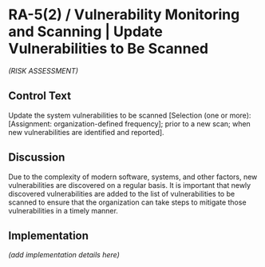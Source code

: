 # RA-5(2) / Vulnerability Monitoring and Scanning | Update Vulnerabilities to Be Scanned

_(RISK ASSESSMENT)_

## Control Text

Update the system vulnerabilities to be scanned [Selection (one or more): [Assignment: organization-defined frequency]; prior to a new scan; when new vulnerabilities are identified and reported].

## Discussion

Due to the complexity of modern software, systems, and other factors, new vulnerabilities are discovered on a regular basis. It is important that newly discovered vulnerabilities are added to the list of vulnerabilities to be scanned to ensure that the organization can take steps to mitigate those vulnerabilities in a timely manner.

## Implementation

_(add implementation details here)_